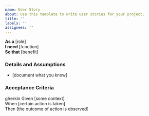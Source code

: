```yaml
---
name: User Story
about: Use this template to write user stories for your project.
title: ''
labels: ''
assignees: ''
---
```


**As a** [role]  
**I need** [function]  
**So that** [benefit]  

### Details and Assumptions
* [document what you know]      

### Acceptance Criteria     
gherkin 
Given [some context]  
When [certain action is taken]  
Then [the outcome of action is observed]
